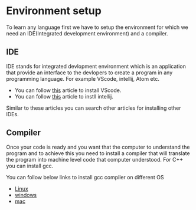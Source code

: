 # Environment setup

To learn any language first we have to setup the environment for which we need an IDE(Integrated development environment) and a compiler.

## IDE

IDE stands for integrated devlopment environment which is an application that provide an interface to the devlopers to create a program in any programming language. For example VScode, intellij, Atom etc.

- You can follow [this](https://www.toolsqa.com/blogs/install-visual-studio-code/) article to install VScode.
- You can follow [this](https://www.jetbrains.com/help/idea/installation-guide.html) article to instll intellij.

Similar to these articles you can search other articles for installing other IDEs.

## Compiler

Once your code is ready and you want that the computer to understand the program and to achieve this you need to install a compiler that will translate the program into machine level code that computer understood. For C++ you can install gcc.

You can follow below links to install gcc compiler on different OS

- [Linux](https://www.geeksforgeeks.org/how-to-install-gcc-compiler-on-linux/)
- [windows](https://www.scaler.com/topics/c/c-compiler-for-windows/)
- [mac](http://cs.millersville.edu/~gzoppetti/InstallingGccMac.html)
